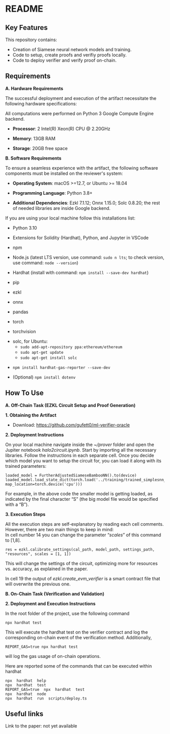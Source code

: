 # README

## Key Features
This repository contains:

* Creation of Siamese neural network models and training.  
* Code to setup, create proofs and verifiy proofs locally.
* Code to deploy verifier and verify proof on-chain.

## Requirements

**A. Hardware Requirements**

The successful deployment and execution of the artifact necessitate the following hardware specifications:

All computations were performed on Python 3 Google Compute Engine backend.

+ **Processor**: 2 Intel(R) Xeon(R) CPU @ 2.20GHz

+ **Memory**: 13GB RAM

+ **Storage**: 20GB free space

**B. Software Requirements**

To ensure a seamless experience with the artifact, the following software components must be installed on the reviewer's system:

+ **Operating System**: macOS >=12.7, or Ubuntu >= 18.04

+ **Programming Language**: Python 3.8+

+ **Additional Dependencies**: Ezkl 7.1.12; Onnx 1.15.0; Solc 0.8.20; the rest of needed libraries are inside Google backend.

If you are using your local machine follow this installations list:

+ Python 3.10
+ Extensions for Solidity (Hardhat), Python, and Jupyter in VSCode
+ npm
+ Node.js (latest LTS version, use command: `sudo n lts`; to check version, use command: `node --version`)

+ Hardhat (install with command: `npm install --save-dev hardhat`)

+ pip

+ ezkl

+ onnx

+ pandas

+ torch

+ torchvision


* solc, for Ubuntu:
  - `sudo add-apt-repository ppa:ethereum/ethereum`
  - `sudo apt-get update`
  - `sudo apt-get install solc`
 
+ `npm install hardhat-gas-reporter --save-dev`

+ (Optional) `npm install dotenv`

## How To Use

**A. Off-Chain Task (EZKL Circuit Setup and Proof Generation)**

**1. Obtaining the Artifact**

+ Download: https://github.com/gufett0/ml-verifier-oracle

**2. Deployment Instructions**

On your local machine navigate inside the _~/prover_ folder and open the Jupiter notebook _halo2circuit.ipynb_. Start by importing all the necessary libraries. Follow the instructions in each separate cell. Once you decide which model you want to setup the circuit for, you can load it along with its trained parameters:

```
loaded_model = FurtherAdjustedSiameseBambooNN().to(device)
loaded_model.load_state_dict(torch.load('../training/trained_simplesnn_lr_0.01S.pth', map_location=torch.device('cpu')))
```

For example, in the above code the smaller model is getting loaded, as indicated by the final character “S” (the big model file would be specified with a “B”).

**3. Execution Steps**

All the execution steps are self-explanatory by reading each cell comments.  
However, there are two main things to keep in mind:  
In cell number 14 you can change the parameter “_scales_” of this command to [1,8].
```shell
res = ezkl.calibrate_settings(cal_path, model_path, settings_path, "resources", scales = [1, 1])
```

This will change the settings of the circuit, optimizing more for resources vs. accuracy, as explained in the paper.

  
In cell 19 the output of _ezkl.create_evm_verifier_ is a smart contract file that will overwrite the previous one.  

**B. On-Chain Task (Verification and Validation)**

**2. Deployment and Execution Instructions**

In the root folder of the project, use the following command  
```
npx hardhat test
```

This will execute the hardhat test on the verifier contract and log the corresponding on-chain event of the verification method. Additionally, 
```
REPORT_GAS=true npx hardhat test 
```
will log the gas usage of on-chain operations.

Here are reported some of the commands that can be executed within hardhat
```
npx  hardhat  help
npx  hardhat  test
REPORT_GAS=true  npx  hardhat  test
npx  hardhat  node
npx  hardhat  run  scripts/deploy.ts
```


## Useful links

Link to the paper: not yet available
